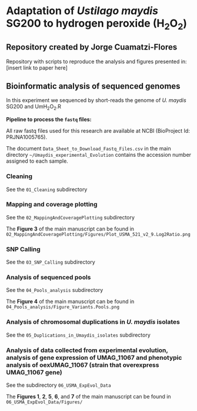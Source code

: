 # Adaptation of <i>Ustilago maydis</i> SG200 to hydrogen peroxide (H<sub>2</sub>O<sub>2</sub>)

## Repository created by Jorge Cuamatzi-Flores

Repository with scripts to reproduce the analysis and figures presented in: [insert link to paper here]


## Bioinformatic analysis of sequenced genomes

In this experiment we sequenced by short-reads the genome of <i>U. maydis</i> SG200 and UmH<sub>2</sub>O<sub>2</sub>.R


<b>Pipeline to process the `fastq` files:</b>

All raw fastq files used for this research are available at NCBI (BioProject Id: PRJNA1005765). 

The document `Data_Sheet_to_Download_Fastq_Files.csv` in the main directory `~/Umaydis_experimental_Evolution` contains the accession number assigned to each sample.


### Cleaning

See the `01_Cleaning` subdirectory

### Mapping and coverage plotting

See the `02_MappingAndCoveragePlotting` subdirectory

The <b>Figure 3</b> of the main manuscript can be found in `02_MappingAndCoveragePlotting/Figures/Plot_USMA_521_v2_9.Log2Ratio.png`

### SNP Calling

See the `03_SNP_Calling` subdirectory

### Analysis of sequenced pools

See the `04_Pools_analysis` subdirectory

The <b>Figure 4</b> of the main manuscript can be found in `04_Pools_analysis/Figure_Variants.Pools.png`

### Analysis of chromosomal duplications in <i>U. maydis</i> isolates

See the `05_Duplications_in_Umaydis_isolates` subdirectory

### Analysis of data collected from experimental evolution, analysis of gene expression of UMAG_11067 and phenotypic analysis of oexUMAG_11067 (strain that overexpress UMAG_11067 gene)

See the subdirectory `06_USMA_ExpEvol_Data`

The <b>Figures 1</b>, <b>2</b>, <b>5</b>, <b>6</b>, and <b>7</b> of the main manuscript can be found in `06_USMA_ExpEvol_Data/Figures/`




